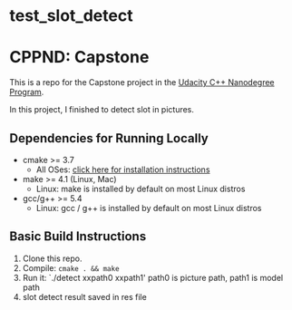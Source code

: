# test_slot_detect
# CPPND: Capstone

This is a repo for the Capstone project in the [Udacity C++ Nanodegree Program](https://www.udacity.com/course/c-plus-plus-nanodegree--nd213).

In this project, I finished to detect slot in pictures.

## Dependencies for Running Locally
* cmake >= 3.7
  * All OSes: [click here for installation instructions](https://cmake.org/install/)
* make >= 4.1 (Linux, Mac)
  * Linux: make is installed by default on most Linux distros
* gcc/g++ >= 5.4
  * Linux: gcc / g++ is installed by default on most Linux distros

## Basic Build Instructions

1. Clone this repo.
2. Compile: `cmake . && make`
3. Run it: `./detect xxpath0  xxpath1'  path0 is picture path, path1 is model path 
4. slot detect result saved in res file
